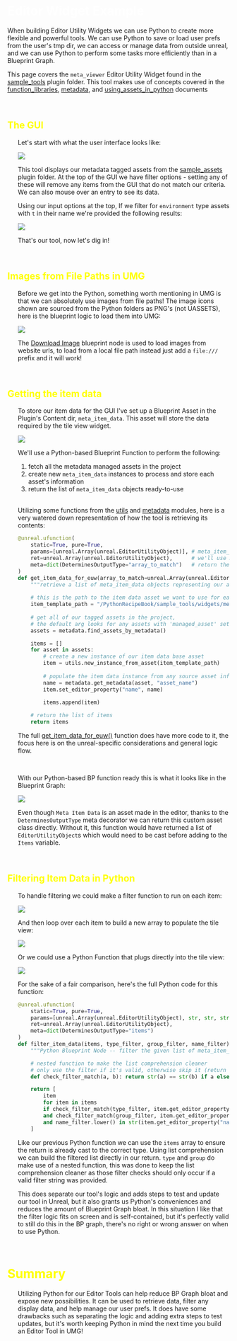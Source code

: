 # <span style="color:white">Editor Widget Example</span>

When building Editor Utility Widgets we can use Python to create more flexible and powerful tools.
We can use Python to save or load user prefs from the user's tmp dir, we can access or manage data from outside unreal,
and we can use Python to perform some tasks more efficiently than in a Blueprint Graph.

This page covers the `meta_viewer` Editor Utility Widget found in the
[sample_tools](../unreal_plugin/PythonRecipeBook/Content/sample_tools/) plugin folder. This tool makes use
of concepts covered in the [function_libraries](./02_blueprint_function_libraries.md), [metadata](./06_using_asset_metadata.md), 
and [using_assets_in_python](./03_using_assets_in_python.md) documents

<br>

## <span style="color:yellow">The GUI</span>
<ul>

Let's start with what the user interface looks like:

![](images/meta_viewer_UI.PNG)

This tool displays our metadata tagged assets from the 
[sample_assets](../unreal_plugin/PythonRecipeBook/Content/sample_assets/) plugin folder. 
At the top of the GUI we have filter options - setting any of these will remove any items from the GUI that
do not match our criteria. We can also mouse over an entry to see its data.

Using our input options at the top, If we filter for `environment` type assets with `t` in their name 
we're provided the following results:

![](images/meta_viewer_filtered.PNG)

That's our tool, now let's dig in!

</ul>
<br>


## <span style="color:yellow">Images from File Paths in UMG</span>
<ul>

Before we get into the Python, something worth mentioning in UMG is that we can absolutely use images from file paths!
The image icons shown are sourced from the Python folders as PNG's (not UASSETS), 
here is the blueprint logic to load them into UMG:


![](images/meta_viewer_image_from_path.PNG)

The [Download Image](https://docs.unrealengine.com/5.1/en-US/BlueprintAPI/Class/AsyncTaskDownloadImage/DownloadImage/)
blueprint node is used to load images from website urls, to load from a local file path instead just add a `file:///` 
prefix and it will work!

</ul>
<br>



## <span style="color:yellow">Getting the item data</span>
<ul>

To store our item data for the GUI I've set up a Blueprint Asset in the Plugin's Content dir, `meta_item_data`.
This asset will store the data required by the tile view widget.

![](images/meta_viewer_item_class.PNG)

We'll use a Python-based Blueprint Function to perform the following:
1) fetch all the metadata managed assets in the project
2) create new `meta_item_data` instances to process and store each asset's information
3) return the list of `meta_item_data` objects ready-to-use

<br>

Utilizing some functions from the [utils](../unreal_plugin/PythonRecipeBook/Content/Python/demo/utils.py#L16)
and [metadata](../unreal_plugin/PythonRecipeBook/Content/Python/demo/metadata.py#L78)
modules, here is a very watered down representation of how the tool is retrieving its contents:
```python
@unreal.ufunction(
    static=True, pure=True, 
    params=[unreal.Array(unreal.EditorUtilityObject)], # meta_item_data inherits from EditorUtilityObject,
    ret=unreal.Array(unreal.EditorUtilityObject),      # we'll use DeterminesOutputType to help Python
    meta=dict(DeterminesOutputType="array_to_match")   # return the list as meta_item_data
)
def get_item_data_for_euw(array_to_match=unreal.Array(unreal.EditorUtilityObject)):
    """retrieve a list of meta_item_data objects representing our assets in the project"""
    
    # this is the path to the item data asset we want to use for each entry
    item_template_path = "/PythonRecipeBook/sample_tools/widgets/meta_item_data"
    
    # get all of our tagged assets in the project, 
    # the default arg looks for any assets with 'managed_asset' set to 'True'
    assets = metadata.find_assets_by_metadata()

    items = []
    for asset in assets:
        # create a new instance of our item data base asset
        item = utils.new_instance_from_asset(item_template_path)
        
        # populate the item data instance from any source asset information, such as its asset name
        name = metadata.get_metadata(asset, "asset_name")
        item.set_editor_property("name", name)

        items.append(item)
    
    # return the list of items
    return items
```

The full 
[get_item_data_for_euw()](../unreal_plugin/PythonRecipeBook/Content/Python/demo/bp_library.py#L131)
function does have more code to it, the focus here is on the unreal-specific considerations and general logic flow.

    
<br>

With our Python-based BP function ready this is what it looks like in the Blueprint Graph:

![](images/meta_viewer_get_items.PNG)

Even though `Meta Item Data` is an asset made in the editor, thanks to the `DeterminesOutputType` meta decorator we can
return this custom asset class directly. Without it, this function would have returned a list of `EditorUtilityObject`s 
which would need to be cast before adding to the `Items` variable.

</ul>
<br>




## <span style="color:yellow">Filtering Item Data in Python</span>
<ul>

To handle filtering we could make a filter function to run on each item:

![](images/meta_viewer_filter_blueprints.PNG)

And then loop over each item to build a new array to populate the tile view:

![](images/meta_viewer_filter_bp_loop.PNG)

Or we could use a Python Function that plugs directly into the tile view:

![](images/meta_viewer_filter_python.PNG)


For the sake of a fair comparison, here's the full Python code for this function:
```python
@unreal.ufunction(
    static=True, pure=True, 
    params=[unreal.Array(unreal.EditorUtilityObject), str, str, str], 
    ret=unreal.Array(unreal.EditorUtilityObject),                     # `items` will ensure this function
    meta=dict(DeterminesOutputType="items")                           # returns a list of `meta_item_data`
)
def filter_item_data(items, type_filter, group_filter, name_filter):
    """Python Blueprint Node -- filter the given list of meta_item_data entries"""

    # nested function to make the list comprehension cleaner
    # only use the filter if it's valid, otherwise skip it (return True)
    def check_filter_match(a, b): return str(a) == str(b) if a else True

    return [
        item
        for item in items
        if check_filter_match(type_filter, item.get_editor_property("type"))
        and check_filter_match(group_filter, item.get_editor_property("group"))
        and name_filter.lower() in str(item.get_editor_property("name")).lower()
    ]
```

Like our previous Python function we can use the `items` array to ensure the return is already cast to the correct type.
Using list comprehension we can build the filtered list directly in our return. `type` and `group` do make use of a nested
function, this was done to keep the list comprehension cleaner as those filter checks should only occur if a valid filter
string was provided.

This does separate our tool's logic and adds steps to test and update our tool in Unreal, 
but it also grants us Python's conveniences and reduces the amount of Blueprint Graph bloat. 
In this situation I like that the filter logic fits on screen and is self-contained, but it's
perfectly valid to still do this in the BP graph, there's no right or wrong answer on when to use Python.

</ul>
<br>



# <span style="color:yellow">Summary</span>
<ul>

Utilizing Python for our Editor Tools can help reduce BP Graph bloat and expose new possibilities. It can be used to retrieve
data, filter any display data, and help manage our user prefs. It does have some drawbacks such as separating the logic
and adding extra steps to test updates, but it's worth keeping Python in mind the next time you build an Editor Tool in UMG!
</ul>
